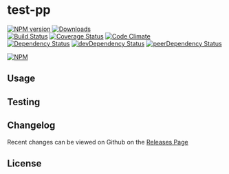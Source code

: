 # test-pp 
[![NPM version](https://badge.fury.io/js/test-pp.svg)](http://badge.fury.io/js/test-pp) [![Downloads](http://img.shields.io/npm/dm/test-pp.svg)](http://badge.fury.io/js/test-pp)   
[![Build Status](https://travis-ci.org//test-pp.svg?branch=master)](https://travis-ci.org//test-pp) [![Coverage Status](https://img.shields.io/coveralls//test-pp.svg)](https://coveralls.io/r//test-pp) [![Code Climate](https://codeclimate.com/github//test-pp/badges/gpa.svg)](https://codeclimate.com/github//test-pp)   
[![Dependency Status](https://david-dm.org//test-pp.svg)](https://david-dm.org//test-pp) [![devDependency Status](https://david-dm.org//test-pp/dev-status.svg)](https://david-dm.org//test-pp#info=devDependencies) [![peerDependency Status](https://david-dm.org//test-pp/peer-status.svg)](https://david-dm.org//test-pp#info=peerDependencies)    


> 

[![NPM](https://nodei.co/npm/test-pp.png?downloads=true&downloadRank=true&stars=true)](https://nodei.co/npm/test-pp)

## Usage


## Testing


## Changelog

Recent changes can be viewed on Github on the [Releases Page](https://github.com//test-pp/releases)

## License


